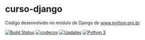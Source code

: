 # curso-django
Código desenvolvido no módulo de Django do www.python.pro.br

[![Build Status](https://travis-ci.com/fabriciovale20/curso-django.svg?branch=main)](https://travis-ci.com/fabriciovale20/curso-django)
[![codecov](https://codecov.io/gh/fabriciovale20/curso-django/branch/main/graph/badge.svg?token=UCYI282W55)](https://codecov.io/gh/fabriciovale20/curso-django)
[![Updates](https://pyup.io/repos/github/fabriciovale20/curso-django/shield.svg)](https://pyup.io/repos/github/fabriciovale20/curso-django/)
[![Python 3](https://pyup.io/repos/github/fabriciovale20/curso-django/python-3-shield.svg)](https://pyup.io/repos/github/fabriciovale20/curso-django/)